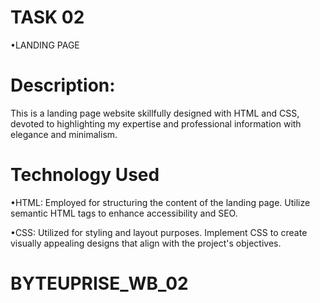 # TASK 02

•LANDING PAGE

# Description:

This is a landing page website skillfully designed with HTML and CSS, devoted to highlighting my expertise and professional information with elegance and minimalism.

# Technology Used

•HTML: Employed for structuring the content of the landing page. Utilize semantic HTML tags to enhance accessibility and SEO.

•CSS: Utilized for styling and layout purposes. Implement CSS to create visually appealing designs that align with the project's objectives.
# BYTEUPRISE_WB_02
